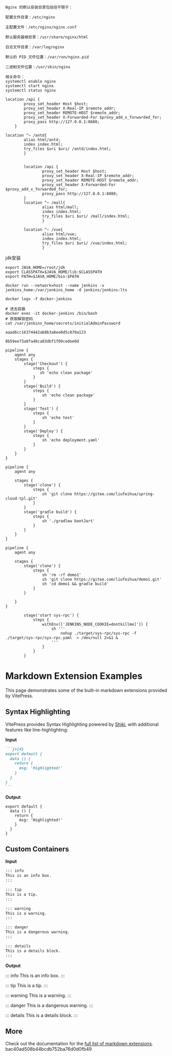 
```text
Nginx 的默认安装目录包括但不限于：

配置文件目录：/etc/nginx

主配置文件：/etc/nginx/nginx.conf

默认服务器根目录：/usr/share/nginx/html

日志文件目录：/var/log/nginx

默认的 PID 文件位置：/var/run/nginx.pid

二进制文件位置：/usr/sbin/nginx

相关命令： 
systemctl enable nginx
systemctl start nginx
systemctl status nginx
```

```text
location /api {
		proxy_set_header Host $host;
		proxy_set_header X-Real-IP $remote_addr;
		proxy_set_header REMOTE-HOST $remote_addr;
		proxy_set_header X-Forwarded-For $proxy_add_x_forwarded_for;
		proxy_pass http://127.0.0.1:8600;
	}
```

```text
location ^~ /antd{
		alias html/antd;
		index index.html; 
		try_files $uri $uri/ /antd/index.html;
		}
		
```

```shell
        location /api {
                proxy_set_header Host $host;
                proxy_set_header X-Real-IP $remote_addr;
                proxy_set_header REMOTE-HOST $remote_addr;
                proxy_set_header X-Forwarded-For $proxy_add_x_forwarded_for;
                proxy_pass http://127.0.0.1:8888;
        }
        location ^~ /mall{
                alias html/mall;
                index index.html; 
                try_files $uri $uri/ /mall/index.html;
                }
                
        location ^~ /vue{
                alias html/vue;
                index index.html; 
                try_files $uri $uri/ /vue/index.html;
                }         
```

jdk安装
```shell
export JAVA_HOME=/root/jdk
export CLASSPATH=$JAVA_HOME/lib:$CLASSPATH
export PATH=$JAVA_HOME/bin:$PATH
```
```shell
docker run --network=host --name jenkins -v jenkins_home:/var/jenkins_home -d jenkins/jenkins:lts

docker logs -f docker-jenkins

# 进去容器
docker exec -it docker-jenkins /bin/bash
# 获取解锁密码
cat /var/jenkins_home/secrets/initialAdminPassword

aaad6cc16374442ab8b3a8ee0d5c870a123

8b59ee73a8fa48ca83dbf1f09cedee0d
```


```shell
pipeline {
    agent any
    stages {
        stage('Checkout') {
            steps {
               sh 'echo clean package'
            }
        }
        stage('Build') {
            steps {
                sh 'echo clean package'
            }
        }
        stage('Test') {
            steps {
                sh 'echo test'
            }
        }
        stage('Deploy') {
            steps {
                sh 'echo deployment.yaml'
            }
        }
    }
}

```

```shell
pipeline {
    agent any

    stages {
        stage('clone') {
            steps {
                sh 'git clone https://gitee.com/liufeihua/spring-cloud-tpl.git'
            }
        }
        stage('gradle build') {
            steps {
                sh './gradlew bootJart'
            }
        }
    }
}

pipeline {
    agent any

    stages {
        stage('clone') {
            steps {
                sh 'rm -rf demo1'
                sh 'git clone https://gitee.com/liufeihua/demo1.git'
                sh 'cd demo1 && gradle build'
            }
        }

    }
}
```
```shell
        stage('start sys-rpc') {
            steps {
                withEnv(['JENKINS_NODE_COOKIE=dontkillme]']) {
                    sh '''
                        nohup ./target/sys-rpc/sys-rpc -f ./target/sys-rpc/sys-rpc.yaml  > /dev/null 2>&1 &
                    '''
                }
            }
        }
```
# Markdown Extension Examples

This page demonstrates some of the built-in markdown extensions provided by VitePress.

## Syntax Highlighting

VitePress provides Syntax Highlighting powered by [Shiki](https://github.com/shikijs/shiki), with additional features like line-highlighting:

**Input**

````md
```js{4}
export default {
  data () {
    return {
      msg: 'Highlighted!'
    }
  }
}
```
````

**Output**

```js{4}
export default {
  data () {
    return {
      msg: 'Highlighted!'
    }
  }
}
```

## Custom Containers

**Input**

```md
::: info
This is an info box.
:::

::: tip
This is a tip.
:::

::: warning
This is a warning.
:::

::: danger
This is a dangerous warning.
:::

::: details
This is a details block.
:::
```

**Output**

::: info
This is an info box.
:::

::: tip
This is a tip.
:::

::: warning
This is a warning.
:::

::: danger
This is a dangerous warning.
:::

::: details
This is a details block.
:::

## More

Check out the documentation for the [full list of markdown extensions](https://vitepress.dev/guide/markdown).
bac40ad508b44bcdb752ba76d0d0fb49
